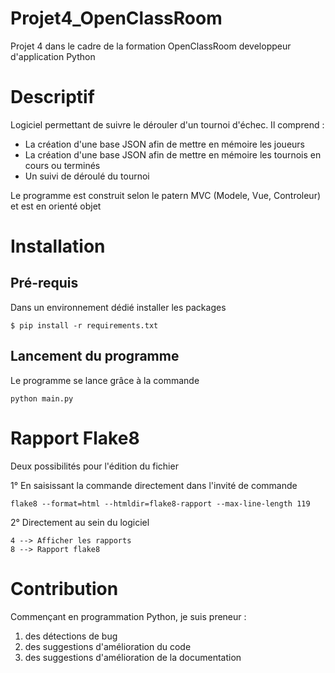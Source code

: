 # Projet4_OpenClassRoom
Projet 4  dans le cadre de la formation OpenClassRoom developpeur d'application Python

# Descriptif
Logiciel permettant de suivre le dérouler d'un tournoi d'échec.
Il comprend :
- La création d'une base JSON afin de mettre en mémoire les joueurs
- La création d'une base JSON afin de mettre en mémoire les tournois en cours ou terminés
- Un suivi de déroulé du tournoi

Le programme est construit selon le patern MVC (Modele, Vue, Controleur) et est en orienté objet

# Installation
## Pré-requis
Dans un environnement dédié installer les packages
```
$ pip install -r requirements.txt
```
## Lancement du programme
Le programme se lance grâce à la commande
```
python main.py
```
# Rapport Flake8
Deux possibilités pour l'édition du fichier

1° En saisissant la commande directement dans l'invité de commande
```
flake8 --format=html --htmldir=flake8-rapport --max-line-length 119
```
2° Directement au sein du logiciel
```
4 --> Afficher les rapports
8 --> Rapport flake8
```
# Contribution
Commençant en programmation Python, je suis preneur :
1. des détections de bug
2. des suggestions d'amélioration du code
3. des suggestions d'amélioration de la documentation
